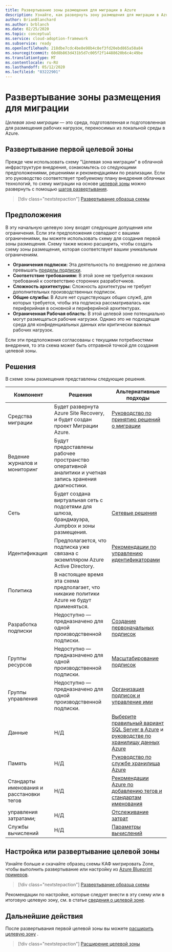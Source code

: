 ```yaml
---
title: Развертывание зоны размещения для миграции в Azure
description: Узнайте, как развернуть зону размещения для миграции в Azure.
author: BrianBlanchard
ms.author: brblanch
ms.date: 02/25/2020
ms.topic: conceptual
ms.service: cloud-adoption-framework
ms.subservice: ready
ms.openlocfilehash: 218dbe7cdc4be8e98b4c8ef3fd20ebd865a58a84
ms.sourcegitcommit: 60d8b863d431b5d7c005f2f14488620b6c4c49be
ms.translationtype: MT
ms.contentlocale: ru-RU
ms.lasthandoff: 05/12/2020
ms.locfileid: "83222901"
---
```

<!-- cSpell:ignore vCPUs jumpbox -->

# <a name="deploy-a-migration-landing-zone"></a>Развертывание зоны размещения для миграции

_Целевая зона миграции_ — это среда, подготовленная и подготовленная для размещения рабочих нагрузок, переносимых из локальной среды в Azure.

## <a name="deploy-the-first-landing-zone"></a>Развертывание первой целевой зоны

Прежде чем использовать схему "Целевая зона миграции" в облачной инфраструктуре внедрения, ознакомьтесь со следующими предположениями, решениями и рекомендациями по реализации. Если это руководство соответствует требуемому плану внедрения облачных технологий, то схему миграции на основе [целевой зоны](https://docs.microsoft.com/azure/governance/blueprints/samples/caf-migrate-landing-zone) можно развернуть с помощью [шагов развертывания][deploy-sample].

> [!div class="nextstepaction"]
> [Развертывание образца схемы][deploy-sample]

## <a name="assumptions"></a>Предположения

В эту начальную целевую зону входят следующие допущения или ограничения. Если эти предположения совпадают с вашими ограничениями, вы можете использовать схему для создания первой зоны размещения. Схему также можно расширить, чтобы создать схему зоны размещения, которая соответствует вашим уникальным ограничениям.

- **Ограничения подписки:** Эта деятельность по внедрению не должна превышать [пределы подписки](https://docs.microsoft.com/azure/azure-resource-manager/management/azure-subscription-service-limits).
- **Соответствие требованиям:** В этой зоне не требуется никаких требований к соответствию сторонних разработчиков.
- **Сложность архитектуры:** Сложность архитектуры не требует дополнительных производственных подписок.
- **Общие службы:** В Azure нет существующих общих служб, для которых требуется, чтобы эта подписка рассматривалась как периферийная в основной и периферийной архитектурах.
- **Ограниченная Рабочая область:** В этой целевой зоне потенциально могут размещаться рабочие нагрузки. Однако это не подходящая среда для конфиденциальных данных или критически важных рабочих нагрузок.

Если эти предположения согласованы с текущими потребностями внедрения, то эта схема может быть отправной точкой для создания целевой зоны.

## <a name="decisions"></a>Решения

В схеме зоны размещения представлены следующие решения.

| Компонент                    | Решения                                                                                         | Альтернативные подходы                                                                                                                                                                                                                                                                |
|------------------------------|---------------------------------------------------------------------------------------------------|-------------------------------------------------------------------------------------------------------------------------------------------------------------------------------------------------------------------------------------------------------------------------------------- |
| Средства миграции              | Будет развернута Azure Site Recovery, и будет создан проект Миграции Azure.                | [Руководство по принятию решений о миграции](../../decision-guides/migrate-decision-guide/index.md)                                                                                                                                                                                               |
| Ведение журналов и мониторинг       | Будут предоставлены рабочее пространство оперативной аналитики и учетная запись хранения диагностики.                |                                                                                                                                                                                                                                                                                       |
| Сеть                      | Будет создана виртуальная сеть с подсетями для шлюза, брандмауэра, Jumpbox и зоны размещения.  | [Сетевые решения](../considerations/networking-options.md)                                                                                                                                                                                                                       |
| Идентификация                     | Предполагается, что подписка уже связана с экземпляром Azure Active Directory. | [Рекомендации по управлению идентификаторами](https://docs.microsoft.com/azure/security/fundamentals/identity-management-best-practices?toc=/azure/cloud-adoption-framework/toc.json&bc=/azure/cloud-adoption-framework/_bread/toc.json) |
| Политика                       | В настоящее время эта схема предполагает, что никакие политики Azure не будут применяться.                        |                                                                                                                                                                                                                                                                                       |
| Разработка подписки          | Недоступно — предназначено для одной производственной подписки.                                              | [Создание первоначальных подписок](../azure-best-practices/initial-subscriptions.md)                                                                                                                                                                                                      |
| Группы ресурсов              | Недоступно — предназначено для одной производственной подписки.                                              | [Масштабирование подписок](../azure-best-practices/scale-subscriptions.md)                                                                                                                                                                                                                 |
| Группы управления            | Недоступно — предназначено для одной производственной подписки.                                              | [Организация подписок и управление ими](../azure-best-practices/organize-subscriptions.md)                                                                                                                                                                                                |
| Данные                         | Н/Д                                                                                               | [Выберите правильный вариант SQL Server в Azure](https://docs.microsoft.com/azure/sql-database/sql-database-paas-vs-sql-server-iaas) и [руководстве по хранилищу данных Azure](https://docs.microsoft.com/azure/architecture/guide/technology-choices/data-store-overview)                       |
| Память                      | Н/Д                                                                                               | [Руководство по службе хранилища Azure](../considerations/storage-options.md)                                                                                                                                                                                                                        |
| Стандарты именования и расстановки тегов | Н/Д                                                                                               | [Рекомендации Azure по добавлению тегов и стандартам именования](../azure-best-practices/naming-and-tagging.md)                                                                                                                                                                                                    |
| управления затратами;              | Н/Д                                                                                               | [Отслеживание затрат](../azure-best-practices/track-costs.md)                                                                                                                                                                                                                              |
| Службы вычислений                      | Н/Д                                                                                               | [Параметры вычислений](../considerations/compute-options.md)                                                                                                                                                                                                                               |

## <a name="customize-or-deploy-a-landing-zone"></a>Настройка или развертывание целевой зоны

Узнайте больше и скачайте образец схемы КАФ мигрировать Zone, чтобы выполнить развертывание или настройку из [Azure Blueprint примеров][deploy-sample].

> [!div class="nextstepaction"]
> [Развертывание образца схемы][deploy-sample]

Рекомендации по настройке, которые следует внести в эту схему или в итоговую целевую зону, см. в статье [сведения о целевой зоне](../considerations/index.md).

## <a name="next-steps"></a>Дальнейшие действия

После развертывания первой целевой зоны вы можете [расширить целевую зону](../considerations/index.md) .

> [!div class="nextstepaction"]
> [Расширение целевой зоны](../considerations/index.md)

<!-- links -->

[deploy-sample]: https://docs.microsoft.com/azure/governance/blueprints/samples/caf-migrate-landing-zone/deploy
